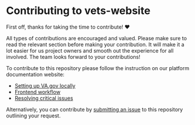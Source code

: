 <!-- markdownlint-disable MD013 -->
<!-- omit in toc -->
# Contributing to vets-website

First off, thanks for taking the time to contribute! :heart:

All types of contributions are encouraged and valued. Please make sure to read the relevant section before making your contribution. It will make it a lot easier for us project owners and smooth out the experience for all involved. The team looks forward to your contributions!

To contribute to this repository please follow the instruction on our platform documentation website:

- [Setting up VA.gov locally](https://depo-platform-documentation.scrollhelp.site/getting-started/Setting-up-VA.gov-locally.687931400.html)
- [Frontend workflow](https://depo-platform-documentation.scrollhelp.site/developer-docs/Frontend-workflow.1846083611.html)
- [Resolving critical issues](https://depo-platform-documentation.scrollhelp.site/developer-docs/Resolving-critical-issues.1846182121.html)

Alternatively, you can contribute by [submitting an issue](https://github.com/department-of-veterans-affairs/vets-website/issues/new/choose) to this repository outlining your request.